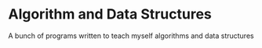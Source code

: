 # Algorithm and Data Structures

A bunch of programs written to teach myself algorithms and data structures
